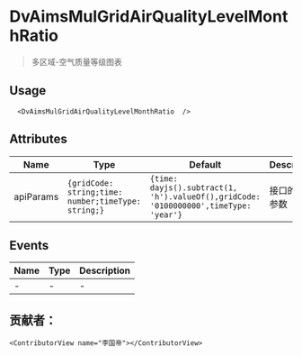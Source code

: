 # DvAimsMulGridAirQualityLevelMonthRatio

> 多区域-空气质量等级图表

## Usage

```vue
  <DvAimsMulGridAirQualityLevelMonthRatio  />
```

## Attributes
| Name | Type   | Default | Description |
| --- |--------|---------|-------------|
| apiParams | ```{gridCode: string;time: number;timeType: string;}``` | ```{time: dayjs().subtract(1, 'h').valueOf(),gridCode: '0100000000',timeType: 'year'}``` | 接口的查询参数 |


## Events

| Name | Type | Description |
| --- | --- |-------------|
| - | - | - |

## 贡献者：

```vue
<ContributorView name="李国帝"></ContributorView>
```
